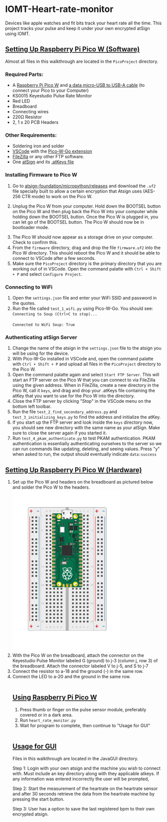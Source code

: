 <h1>IOMT-Heart-rate-monitor</h1>
Devices like apple watches and fit bits track your heart rate all the time. This project tracks your pulse and keep it under your own encrypted atSign using IOMT.

<h2><u>Setting Up Raspberry Pi Pico W (Software)</u></h2>
<p>Almost all files in this walkthrough are located in the <code>PicoProject</code> directory.</p>
<h3>Required Parts:</h3>
<ul>
<li>A <a href="https://www.canakit.com/raspberry-pi-pico-w.html" rel="nofollow">Raspberry Pi Pico W</a> and <a href="https://m.media-amazon.com/images/I/61kT7kpt2hL._AC_SY450_.jpg" rel="nofollow">a data micro-USB to USB-A cable</a> (to connect your Pico to your Computer)</li>
<li>KS0015 Keyestudio Pulse Rate Monitor</li>
<li>Red LED</li>
<li>Breadboard</li>
<li>Connecting wires</li>
<li>220Ω Resistor</li>
<li>2, 1 x 20 PCB Headers</li>
</ul>
<h3>Other Requirements:</h3>
<ul>
<li>Soldering iron and solder</li>
<li><a href="https://code.visualstudio.com/Download" rel="nofollow">VSCode</a> with the <a href="https://marketplace.visualstudio.com/items?itemName=paulober.pico-w-go" rel="nofollow">Pico-W-Go extension</a></li>
<li><a href="https://filezilla-project.org/" rel="nofollow">FileZilla</a> or any other FTP software.</li>
<li>One <a href="https://my.atsign.com/go" rel="nofollow">atSign</a> and its <a href="https://www.youtube.com/watch?v=2Uy-sLQdQcA&amp;ab_channel=Atsign" rel="nofollow">.atKeys file</a></li>
</ul>

<h3>Installing Firmware to Pico W</h3>
<ol dir="auto">
<li><p dir="auto">Go to <a href="https://github.com/atsign-foundation/micropython/releases">atsign-foundation/micropython/releases</a> and download the <code>.uf2</code> file specially built to allow a certain encryption that Atsign uses (AES-256 CTR mode) to work on the Pico W.</p></li>
<li><p dir="auto">Unplug the Pico W from your computer. Hold down the BOOTSEL button on the Pico W and then plug back the Pico W into your computer while holding down the BOOTSEL button. Once the Pico W is plugged in, you can let go of the BOOTSEL button. The Pico W should now be in bootloader mode.</p></li>
<li>The Pico W should now appear as a storage drive on your computer. Check to confirm this.</li>
<li>From the <code>firmware</code> directory, drag and drop the file <code>firmware.uf2</code> into the Pico W directory. This should reboot the Pico W and it should be able to connect to VSCode after a few seconds.</li>
<li>Make sure the <code>PicoProject</code> directory is the primary directory that you are working out of in VSCode. Open the command palatte with <code>Ctrl + Shift + P</code> and select <code>Configure Project</code>.</li>
</ol>

<h3>Connecting to WiFi</h3>
<ol>
<li>Open the <code>settings.json</code> file and enter your WiFi SSID and password in the quotes.</li>
<li>Run the file called <code>test_1_wifi.py</code> using Pico-W-Go. You should see:
<br><code>Connecting to Soup (Ctrl+C to stop)...
<br>Connected to WiFi Soup: True</code></li>
</ol>

<h3>Authenticating atSign Server</h3>
<ol>
<li>Change the name of the atsign in the <code>settings.json</code> file to the atsign you will be using for the device.</li>
<li>With Pico-W-Go installed in VSCode and, open the command palatte with <code>Ctrl + Shift + P</code> and upload all files in the <code>PicoProject</code> directory to the Pico W.</li>
<li>Open the command palatte again and select <code>Start FTP Server</code>. This will start an FTP server on the Pico W that you can connect to via FileZilla using the given address. When in FileZilla, create a new directory in the Pico W, call it <code>keys</code>, and drag and drop your .atKeys file containing the atKey that you want to use for the Pico W into the directory.</li>
<li>Close the FTP server by clicking "Stop" in the VSCode menu on the bottom left toolbar.
<li>Run the file <code>test_2_find_secondary_address.py</code> and <code>test_3_initializing_keys.py</code> to find the address and initialize the atKey.</li>
<li>If you start up the FTP server and look inside the <code>keys</code> directory now, you should see new directory with the same name as your atSign. Make sure to close the server again if you started it.</li>
<li>Run <code>test_4_pkam_authenticate.py</code> to test PKAM authentication. PKAM authentication is essentially authenticating ourselves to the server so we can run commands like updating, deleting, and seeing values. Press "y" when asked to run, the output should eventually indicate <code>data:success</code></li>
</ol>

<h2><u>Setting Up Raspberry Pi Pico W (Hardware)</u></h2>
<ol>
<li>Set up the Pico W and headers on the breadboard as pictured below and solder the Pico W to the headers.</li>
<img src="images/Pico-Top-Breadboard.png">
<li>With the Pico W on the breadboard, attach the connector on the Keyestudio Pulse Monitor labeled G (ground) to j-3 (column j, row 3) of the breadboard. Attach the connector labeled V to j-5, and S to j-7</li>
<li>Connect the resistor to a-18 and the ground (-) in the same row.</li>
<li>Connect the LED to a-20 and the ground in the same row.</li>
<br>

<h2><u>Using Raspberry Pi Pico W</u></h2>
<ol>
<li>Press thumb or finger on the pulse sensor module, preferably covered or in a dark area.</li>
<li>Run <code>heart_rate_monitor.py</code></li>
<li>Wait for program to complete, then continue to "Usage for GUI"
</ol>
<br>

<h2><u>Usage for GUI</u></h2>
<p>Files in this walkthrough are located in the JavaGUI directory.</p>
<p> Step 1: Login with your own atsign and the machine you wish to connect with. Must include an key directory along with they applicable atkeys. If any information was entered incorrectly the user will be prompted,

Step 2: Start the measurement of the heartrate on the heartrate sensor and after 30 seconds retrieve the data from the heartrate machine by pressing the start button.
 
Step 3: User has a option to save the last registered bpm to their own encrypted atsign.
</p>

